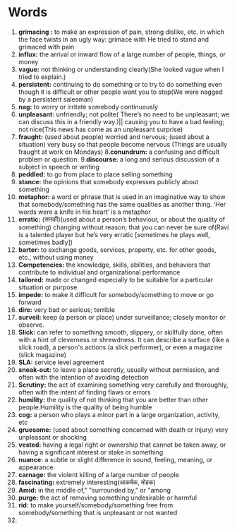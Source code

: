 # Words
1. **grimacing :** to make an expression of pain, strong dislike, etc. in which the face twists in an ugly way: grimace with He tried to stand and grimaced with pain
2. **influx:** the arrival or inward flow of a large number of people, things, or money
3. **vague:** not thinking or understanding clearly(She looked vague when I tried to explain.)
4. **persistent:** continuing to do something or to try to do something even though it is difficult or other people want you to stop(We were nagged by a persistent salesman)
5. **nag:** to worry or irritate somebody continuously
6. **unpleasant:** unfriendly; not polite( There’s no need to be unpleasant; we can discuss this in a friendly way.)|| causing you to have a bad feeling; not nice(This news has come as an unpleasant surprise)
7. **fraught:** 
(used about people) worried and nervous; (used about a situation) very busy so that people become nervous (Things are usually fraught at work on Mondays)
8.**conundrum:** a confusing and difficult problem or question.
9.**discourse:** a long and serious discussion of a subject in speech or writing
10. **peddled:** to go from place to place selling something
11. **stance:** the opinions that somebody expresses publicly about something
12. **metaphor:** a word or phrase that is used in an imaginative way to show that somebody/something has the same qualities as another thing. ‘Her words were a knife in his heart’ is a metaphor
13. **erratic:** (सनकी)(used about a person’s behaviour, or about the quality of something) changing without reason; that you can never be sure of(Ravi is a talented player but he’s very erratic [sometimes he plays well, sometimes badly])
14. **barter:** to exchange goods, services, property, etc. for other goods, etc., without using money
15. **Competencies:** the knowledge, skills, abilities, and behaviors that contribute to individual and organizational performance
16. **tailored:** made or changed especially to be suitable for a particular situation or purpose
17. **impede:** to make it difficult for somebody/something to move or go forward
18. **dire:** very bad or serious; terrible
19. **surveil:** keep (a person or place) under surveillance; closely monitor or observe.
20. **Slick:** can refer to something smooth, slippery, or skillfully done, often with a hint of cleverness or shrewdness. It can describe a surface (like a slick road), a person's actions (a slick performer), or even a magazine (slick magazine)
21. **SLA:** service level agreement
22. **sneak-out:** to leave a place secretly, usually without permission, and often with the intention of avoiding detection
23. **Scrutiny:** the act of examining something very carefully and thoroughly, often with the intent of finding flaws or errors
24. **humility:** the quality of not thinking that you are better than other people.Humility is the quality of being humble
25. **cog:** a person who plays a minor part in a large organization, activity, etc
26. **gruesome:** (used about something concerned with death or injury) very unpleasant or shocking
27. **vested:** having a legal right or ownership that cannot be taken away, or having a significant interest or stake in something
28. **nuance:** a subtle or slight difference in sound, feeling, meaning, or appearance.
29. **carnage:** the violent killing of a large number of people
30. **fascinating:** extremely interesting(आकर्षक, मोहक)
31. **Amid:** in the middle of," "surrounded by," or "among
32. **purge:** the act of removing something undesirable or harmful
33. **rid:** to make yourself/somebody/something free from somebody/something that is unpleasant or not wanted
34. 

